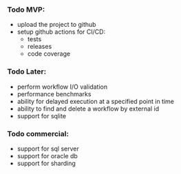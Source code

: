 ### Todo MVP:
- upload the project to github
- setup github actions for CI/CD:
  - tests
  - releases
  - code coverage

### Todo Later:
- perform workflow I/O validation
- performance benchmarks
- ability for delayed execution at a specified point in time
- ability to find and delete a workflow by external id
- support for sqlite

### Todo commercial:
- support for sql server
- support for oracle db
- support for sharding
